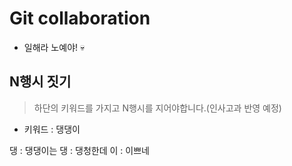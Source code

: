 # Git collaboration

- 일해라 노예야! 💀

## N행시 짓기

> 하단의 키워드를 가지고 N행시를 지어야합니다.(인사고과 반영 예정)

- 키워드 : 댕댕이

댕 : 댕댕이는
댕 : 댕청한데
이 : 이쁘네
